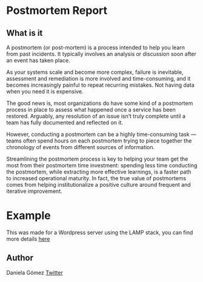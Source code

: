 # Postmortem Report


## What is it
A postmortem (or post-mortem) is a process intended to help you learn from past incidents. It typically involves an analysis or discussion soon after an event has taken place.

As your systems scale and become more complex, failure is inevitable, assessment and remediation is more involved and time-consuming, and it becomes increasingly painful to repeat recurring mistakes. Not having data when you need it is expensive.

The good news is, most organizations do have some kind of a postmortem process in place to assess what happened once a service has been restored. Arguably, any resolution of an issue isn’t truly complete until a team has fully documented and reflected on it.

However, conducting a postmortem can be a highly time-consuming task — teams often spend hours on each postmortem trying to piece together the chronology of events from different sources of information.

Streamlining the postmortem process is key to helping your team get the most from their postmortem time investment: spending less time conducting the postmortem, while extracting more effective learnings, is a faster path to increased operational maturity. In fact, the true value of postmortems comes from helping institutionalize a positive culture around frequent and iterative improvement.

# Example

This was made for a Wordpress server using the LAMP stack, you can find more details [here](https://www.linkedin.com/pulse/spooky-its-postmortems-daniela-g%25C3%25B3mez/?trackingId=rUPdvABpRkCFcD22WN5bHQ%3D%3D)

## Author

Daniela Gómez [Twitter](https://twitter.com/darkinss)

